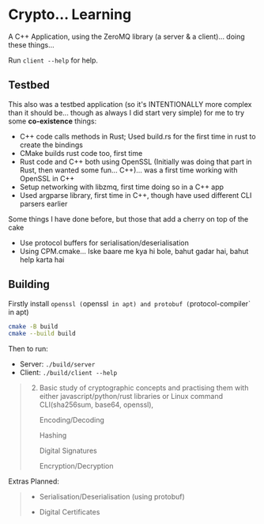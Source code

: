# Crypto... Learning

A C++ Application, using the ZeroMQ library (a server & a client)... doing these things...

Run `client --help` for help.

## Testbed

This also was a testbed application (so it's INTENTIONALLY more complex than it should be... though as always I did start very simple) for me to try some **co-existence** things:
* C++ code calls methods in Rust; Used build.rs for the first time in rust to create the bindings
* CMake builds rust code too, first time
* Rust code and C++ both using OpenSSL (Initially was doing that part in Rust, then wanted some fun... C++)... was a first time working with OpenSSL in C++
* Setup networking with libzmq, first time doing so in a C++ app
* Used argparse library, first time in C++, though have used different CLI parsers earlier

Some things I have done before, but those that add a cherry on top of the cake
* Use protocol buffers for serialisation/deserialisation
* Using CPM.cmake... Iske baare me kya hi bole, bahut gadar hai, bahut help karta hai

## Building

Firstly install `openssl (`openssl` in apt) and protobuf (`protocol-compiler` in apt)

```sh
cmake -B build
cmake --build build
```

Then to run:
* Server: `./build/server`
* Client: `./build/client --help`

> 2. Basic study of cryptographic concepts and practising them with either javascript/python/rust libraries or Linux command CLI(sha256sum, base64, openssl),
>
>    Encoding/Decoding
>
>    Hashing
>
>    Digital Signatures
>
>    Encryption/Decryption
>

Extras Planned:
> * Serialisation/Deserialisation (using protobuf)
>
> * Digital Certificates

